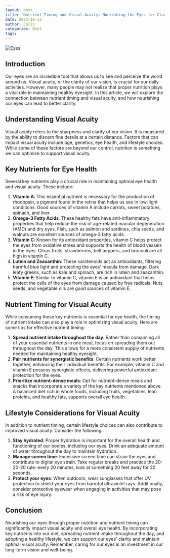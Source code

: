```yaml
---
layout: post
title: "Nutrient Timing and Visual Acuity: Nourishing the Eyes for Clarity"
date: 2023-10-13
author: Colin
categories: Diet
tags: 
---
```


![Eyes](https://source.unsplash.com/1600x900/?eyes)

## Introduction

Our eyes are an incredible tool that allows us to see and perceive the world around us. Visual acuity, or the clarity of our vision, is crucial for our daily activities. However, many people may not realize that proper nutrition plays a vital role in maintaining healthy eyesight. In this article, we will explore the connection between nutrient timing and visual acuity, and how nourishing our eyes can lead to better clarity.

## Understanding Visual Acuity

Visual acuity refers to the sharpness and clarity of our vision. It is measured by the ability to discern fine details at a certain distance. Factors that can impact visual acuity include age, genetics, eye health, and lifestyle choices. While some of these factors are beyond our control, nutrition is something we can optimize to support visual acuity.

## Key Nutrients for Eye Health

Several key nutrients play a crucial role in maintaining optimal eye health and visual acuity. These include:

1. **Vitamin A**: This essential nutrient is necessary for the production of rhodopsin, a pigment found in the retina that helps us see in low-light conditions. Good sources of vitamin A include carrots, sweet potatoes, spinach, and liver.
2. **Omega-3 Fatty Acids**: These healthy fats have anti-inflammatory properties that help reduce the risk of age-related macular degeneration (AMD) and dry eyes. Fish, such as salmon and sardines, chia seeds, and walnuts are excellent sources of omega-3 fatty acids.
3. **Vitamin C**: Known for its antioxidant properties, vitamin C helps protect the eyes from oxidative stress and supports the health of blood vessels in the eyes. Citrus fruits, strawberries, bell peppers, and broccoli are all high in vitamin C.
4. **Lutein and Zeaxanthin**: These carotenoids act as antioxidants, filtering harmful blue light and protecting the eyes' macula from damage. Dark leafy greens, such as kale and spinach, are rich in lutein and zeaxanthin.
5. **Vitamin E**: Similar to vitamin C, vitamin E is an antioxidant that helps protect the cells of the eyes from damage caused by free radicals. Nuts, seeds, and vegetable oils are good sources of vitamin E.

## Nutrient Timing for Visual Acuity

While consuming these key nutrients is essential for eye health, the timing of nutrient intake can also play a role in optimizing visual acuity. Here are some tips for effective nutrient timing:

1. **Spread nutrient intake throughout the day**: Rather than consuming all of your essential nutrients in one meal, focus on spreading them out throughout the day. This allows for a more consistent supply of nutrients needed for maintaining healthy eyesight.
2. **Pair nutrients for synergistic benefits**: Certain nutrients work better together, enhancing their individual benefits. For example, vitamin C and vitamin E possess synergistic effects, delivering powerful antioxidant protection for the eyes.
3. **Prioritize nutrient-dense meals**: Opt for nutrient-dense meals and snacks that incorporate a variety of the key nutrients mentioned above. A balanced diet rich in whole foods, including fruits, vegetables, lean proteins, and healthy fats, supports overall eye health.

## Lifestyle Considerations for Visual Acuity

In addition to nutrient timing, certain lifestyle choices can also contribute to improved visual acuity. Consider the following:

1. **Stay hydrated**: Proper hydration is important for the overall health and functioning of our bodies, including our eyes. Drink an adequate amount of water throughout the day to maintain hydration.
2. **Manage screen time**: Excessive screen time can strain the eyes and contribute to digital eye strain. Take regular breaks and practice the 20-20-20 rule: every 20 minutes, look at something 20 feet away for 20 seconds.
3. **Protect your eyes**: When outdoors, wear sunglasses that offer UV protection to shield your eyes from harmful ultraviolet rays. Additionally, consider protective eyewear when engaging in activities that may pose a risk of eye injury.

## Conclusion

Nourishing our eyes through proper nutrition and nutrient timing can significantly impact visual acuity and overall eye health. By incorporating key nutrients into our diet, spreading nutrient intake throughout the day, and adopting a healthy lifestyle, we can support our eyes' clarity and maintain optimal visual acuity. Remember, caring for our eyes is an investment in our long-term vision and well-being.